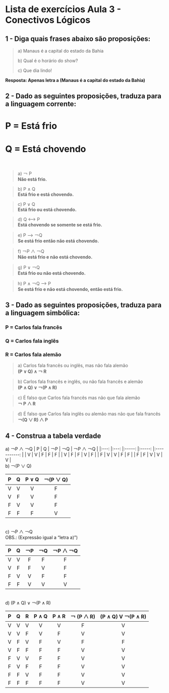 # Lista de exercícios Aula 3 - Conectivos Lógicos 

## 1 - Diga quais frases abaixo são proposições:

><p>a) Manaus é a capital do estado da Bahia</p>
><p>b) Qual é o horário do show?</p>
><p>c) Que dia lindo!</p>


**Resposta: Apenas letra a (Manaus é a capital do estado da Bahia)**


## 2 - Dado as seguintes proposições, traduza para a linguagem corrente:
# P = Está frio 
# Q = Está chovendo 
<br />

> a) ￢ P <br />
**Não está frio.**

> b) P ∧ Q<br />
**Está frio e está chovendo.**

> c) P ∨ Q<br />
**Está frio ou está chovendo.**

> d) Q ⟷ P<br />
**Está chovendo se somente se está frio.**

> e) P ⟶ ￢Q<br />
**Se está frio então não está chovendo.**

> f) ￢P ∧ ￢Q<br />
**Não está frio e não está chovendo.**

> g) P ∨ ￢Q<br />
**Está frio ou não está chovendo.**

> h) P ∧ ￢Q ⟶ P<br />
**Se está frio e não está chovendo, então está frio.**

## 3 - Dado as seguintes proposições, traduza para a linguagem simbólica: 
### P = Carlos fala francês
### Q = Carlos fala inglês
### R = Carlos fala alemão 

> a) Carlos fala francês ou inglês, mas não fala alemão <br />
**(P ∨ Q) ∧ ￢ R**

> b) Carlos fala francês e inglês, ou não fala francês e alemão <br />
**(P ∧ Q) ∨ ￢(P ∧ R)**

> c) É falso que Carlos fala francês mas não que fala alemão <br />
**￢ P ∧  R**

> d) É falso que Carlos fala inglês ou alemão mas não que fala francês <br />
**￢(Q ∨ R) ∧  P**

## 4 - Construa a tabela verdade
a) ￢P ∧ ￢Q 
| P 	| Q 	| ￢P 	| ￢Q 	| ￢P ∧ ￢Q 	|
|:---:	|:---:	|:-----:	|:-----:	|:-----------:	|
| V 	| V 	| F   	| F   	| F         	|
| V 	| F 	| F   	| V   	| F         	|
| F 	| V 	| V   	| F   	| F         	|
| F 	| F 	| V   	| V   	| V         	|
<br />
b) ￢(P ∨ Q)

| P 	| Q 	| P ∨ Q 	| ￢(P ∨ Q) 	|
|:---:	|:---:	|:------:	|:-----------:	|
| V 	| V 	| V    	| F         	|
| V 	| F 	| V    	| F         	|
| F 	| V 	| V    	| F         	|
| F 	| F 	| F    	| V         	|      
<br />
c) ￢P ∧ ￢Q     
<br /> OBS.: (Expressão igual a “letra a)”)

| P 	| Q 	| ￢P 	| ￢Q 	| ￢P ∧ ￢Q 	|
|:---:	|:---:	|:-----:	|:-----:	|:-----------:	|
| V 	| V 	| F   	| F   	| F         	|
| V 	| F 	| F   	| V   	| F         	|
| F 	| V 	| V   	| F   	| F         	|
| F 	| F 	| V   	| V   	| V         	|
<br />
d) (P ∧ Q) ∨ ￢(P ∧ R)

| P 	| Q 	| R 	| P ∧ Q 	| P ∧ R 	| ￢ (P ∧ R) 	| (P ∧ Q) V ￢(P ∧ R) 	|
|:---:	|:---:	|:---:	|:-------:	|:-------:	|:------------:	|:----------------------:	|
| V 	| V 	| V 	| V     	| V     	| F          	| V                    	|
| V 	| V 	| F 	| V     	| F     	| V          	| V                    	|
| V 	| F 	| V 	| F     	| V     	| F          	| F                    	|
| V 	| F 	| F 	| F     	| F     	| V          	| V                    	|
| F 	| V 	| V 	| F     	| F     	| V          	| V                    	|
| F 	| V 	| F 	| F     	| F     	| V          	| V                    	|
| F 	| F 	| V 	| F     	| F     	| V          	| V                    	|
| F 	| F 	| F 	| F     	| F     	| V          	| V                    	|
